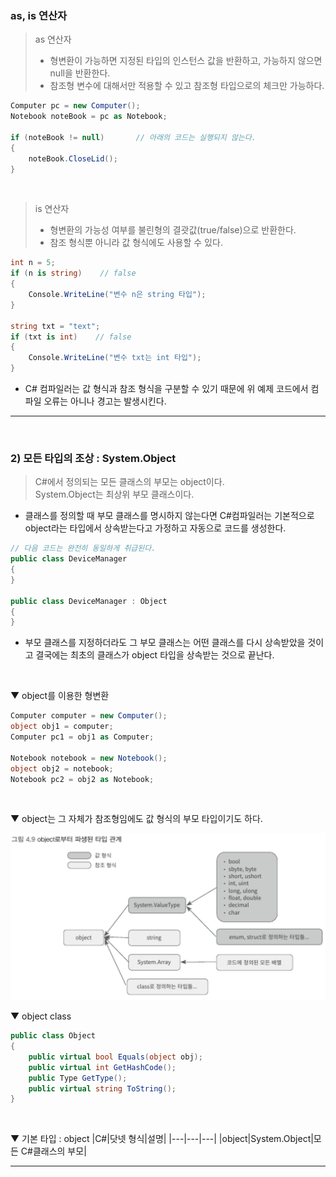 ### as, is 연산자
> as 연산자    
> - 형변환이 가능하면 지정된 타입의 인스턴스 값을 반환하고, 가능하지 않으면 null을 반환한다.    
> - 참조형 변수에 대해서만 적용할 수 있고 참조형 타입으로의 체크만 가능하다.

```csharp
Computer pc = new Computer();
Notebook noteBook = pc as Notebook;

if (noteBook != null)       // 아래의 코드는 실행되지 않는다.
{
    noteBook.CloseLid();
}
```
<br>

> is 연산자    
> - 형변환의 가능성 여부를 불린형의 결괏값(true/false)으로 반환한다.    
> - 참조 형식뿐 아니라 값 형식에도 사용할 수 있다.

```csharp
int n = 5;
if (n is string)    // false
{
    Console.WriteLine("변수 n은 string 타입");
}

string txt = "text";
if (txt is int)    // false
{
    Console.WriteLine("변수 txt는 int 타입");
}
```
- C# 컴파일러는 값 형식과 참조 형식을 구분할 수 있기 때문에 위 예제 코드에서 컴파일 오류는 아니나 경고는 발생시킨다.
****
<br>

### 2) 모든 타입의 조상 : System.Object
> C#에서 정의되는 모든 클래스의 부모는 object이다.    
> System.Object는 최상위 부모 클래스이다.
- 클래스를 정의할 때 부모 클래스를 명시하지 않는다면 C#컴파일러는 기본적으로 object라는 타입에서 상속받는다고 가정하고 자동으로 코드를 생성한다.
```csharp
// 다음 코드는 완전히 동일하게 취급된다.
public class DeviceManager
{
}

public class DeviceManager : Object
{
}
```
- 부모 클래스를 지정하더라도 그 부모 클래스는 어떤 클래스를 다시 상속받았을 것이고 결국에는 최초의 클래스가 object 타입을 상속받는 것으로 끝난다.
<br>

▼ object를 이용한 형변환
```csharp
Computer computer = new Computer();
object obj1 = computer;
Computer pc1 = obj1 as Computer;

Notebook notebook = new Notebook();
object obj2 = notebook;
Notebook pc2 = obj2 as Notebook;
```
<br>

▼ object는 그 자체가 참조형임에도 값 형식의 부모 타입이기도 하다.

<img src="./Images/4_9.png" width="700"/>

<br>

▼ object class
```csharp
public class Object
{
    public virtual bool Equals(object obj);
    public virtual int GetHashCode();
    public Type GetType();
    public virtual string ToString();
}
```
<br>

▼ 기본 타입 : object
|C#|닷넷 형식|설명|
|---|---|---|
|object|System.Object|모든 C#클래스의 부모|

****
<br>
